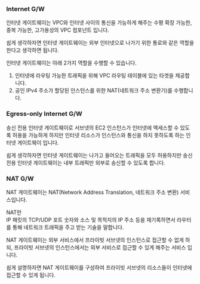 ### Internet G/W
인터넷 게이트웨이는 VPC와 인터넷 사이의 통신을 가능하게 해주는 수평 확장 가능한, 중복 가능한, 고가용성의 VPC 컴포넌트 입니다.  

쉽게 생각하자면 인터넷 게이트웨이는 외부 인터넷으로 나가기 위한 통로와 같은 역할을 한다고 생각하면 됩니다.  

인터넷 게이트웨이는 아래 2가지 역할을 수행할 수 있습니다.
1. 인터넷에 라우팅 가능한 트래픽을 위해 VPC 라우팅 테이블에 있는 타겟을 제공합니다.
2. 공인 IPv4 주소가 할당된 인스턴스를 위한 NAT(네트워크 주소 변환기)를 수행합니다.
  
### Egress-only Internet G/W
송신 전용 인터넷 게이트웨이로 서브넷의 EC2 인스턴스가 인터넷에 액세스할 수 있도록 허용을 가능하게 하지만 인터넷 리소스가 인스턴스와 통신을 하지 못하도록 하는 인터넷 게이트웨이 입니다.  

쉽게 생각하자면 인터넷 게이트웨이는 나가고 들어오는 트래픽을 모두 허용하지만 송신 전용 인터넷 게이트웨이는 내부 트래픽만 외부로 송신할 수 있도록 합니다.

### NAT G/W
NAT 게이트웨이는 NAT(Network Address Translation, 네트워크 주소 변환) 서비스입니다.  

NAT란  
IP 패킷의 TCP/UDP 포트 숫자와 소스 및 목적지의 IP 주소 등을 재기록하면서 라우터를 통해 네트워크 트래픽을 주고 받는 기술을 말합니다.  

NAT 게이트웨이는 외부 서비스에서 프라이빗 서브넷의 인스턴스로 접근할 수 없게 하되, 프라이빗 서브넷의 인스턴스에서는 외부 서비스로 접근할 수 있게 해주는 서비스 입니다.  

쉽게 설명하자면 NAT 게이트웨이를 구성하여 프라이빗 서브넷의 리소스들이 인터넷에 접근할 수 있게 됩니다.
